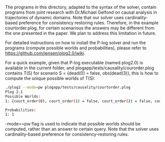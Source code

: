 The programs in this directory, adapted to the syntax of the solver, contain programs from  joint research with Dr.Michael Gelfond on causal analysis in trajectories of dynamic domains. Note that  our solver uses cardinality-based preference for consistency restoring rules. 
Therefore, in the example courtorder.plog, for certain scenarious the answers may be different from the one presented in the paper. We plan to address this limitation in future.

For detailed instructions on how to install the P-log solver and run the programs (compute possible worlds and probabilities), please refer to https://github.com/iensen/plog2.0/wiki.

For a quick example, given that P-log executable (named plog2.0) is available in the current folder, and plogapp/tests/causality/courorder.plog contains T(S) for scenario S = {dead(0) = false, obs(dead(3)}, this is how to compute the unique possible worlds of T(S):
```bash
./plog2 --mode=pw plogapp/tests/causality/courtorder.plog 
Plog 2.1
Possible Worlds:
1: {court_order(0), court_order(1) = false, court_order(2) = false, court_order(3) = false, captain_order(1), captain_order(0) = false, captain_order(2) = false, captain_order(3) = false, shoot(a, 2), shoot(b, 2), shoot(a, 0) = false, shoot(a, 1) = false, shoot(a, 3) = false, shoot(b, 0) = false, shoot(b, 1) = false, shoot(b, 3) = false, dead(3), dead(0) = false, dead(1) = false, dead(2) = false}

Probabilities:
1: 1
```
-mode==pw flag is used to indicate that possible worlds should be computed, rather than an answer to certain query.
Note that the solver uses cardinality-based preference for consistency-restoring rules.

